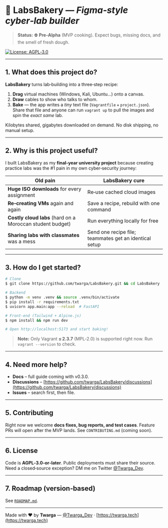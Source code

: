 # 🥐 **LabsBakery** — *Figma‑style cyber‑lab builder*

> **Status:** ⛔ **Pre‑Alpha** (MVP cooking).  Expect bugs, missing docs, and the smell of fresh dough.

[![License: AGPL‑3.0](https://img.shields.io/badge/License-AGPLv3-blue.svg)](LICENSE)

---

## 1. What does this project do?

**LabsBakery** turns lab‑building into a three‑step recipe:

1. **Drag** virtual machines (Windows, Kali, Ubuntu…) onto a canvas.
2. **Draw** cables to show who talks to whom.
3. **Bake** — the app writes a *tiny* text file (`Vagrantfile` + `project.json`).  Share that file and anyone can run `vagrant up` to pull the images and spin the *exact same* lab.

Kilobytes shared, gigabytes downloaded on demand.  No disk shipping, no manual setup.

---

## 2. Why is this project useful?

I built LabsBakery as my **final‑year university project** because creating practice labs was the #1 pain in my own cyber‑security journey:

| Old pain                                                  | LabsBakery cure                                        |
| --------------------------------------------------------- | ------------------------------------------------------ |
| **Huge ISO downloads** for every assignment               | Re‑use cached cloud images                             |
| **Re‑creating VMs** again and again                       | Save a recipe, rebuild with one command                |
| **Costly cloud labs** (hard on a Moroccan student budget) | Run everything locally for free                        |
| **Sharing labs with classmates** was a mess               | Send one recipe file; teammates get an identical setup |

---

## 3. How do I get started?

```bash
# Clone
$ git clone https://github.com/twarga/LabsBakery.git && cd LabsBakery

# Backend
$ python -m venv .venv && source .venv/bin/activate
$ pip install -r requirements.txt
$ uvicorn app.main:app --reload  # FastAPI

# Front‑end (Tailwind + Alpine.js)
$ npm install && npm run dev

# Open http://localhost:5173 and start baking!
```

> **Note:** Only Vagrant **≤ 2.3.7** (MPL‑2.0) is supported right now.  Run `vagrant --version` to check.

---

## 4. Need more help?

* **Docs** – full guide coming with v0.3.0.
* **Discussions** – [https://github.com/twarga/LabsBakery/discussions](https://github.com/twarga/LabsBakery/discussions)
* **Issues** – search first, then file.

---

## 5. Contributing

Right now we welcome **docs fixes, bug reports, and test cases**.  Feature PRs will open after the MVP lands.  See `CONTRIBUTING.md` (coming soon).

---

## 6. License

Code is **AGPL‑3.0‑or‑later**.  Public deployments must share their source.  Need a closed‑source exception? DM me on Twitter [@Twarga\_Dev](https://twitter.com/Twarga_Dev).

---

## 7. Roadmap (version‑based)

See [`ROADMAP.md`](ROADMAP.md).

---

Made with ❤ by **Twarga** — [@Twarga\_Dev](https://twitter.com/Twarga_Dev) · [https://twarga.tech](https://twarga.tech)
